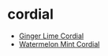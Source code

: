 # cordial

 * [Ginger Lime Cordial](index/g/ginger-lime-cordial-51242610.json)
 * [Watermelon Mint Cordial](index/w/watermelon-mint-cordial-366370.json)
